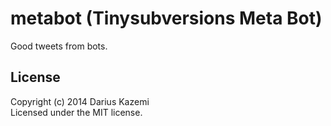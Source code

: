 # metabot (Tinysubversions Meta Bot)

Good tweets from bots.

## License
Copyright (c) 2014 Darius Kazemi  
Licensed under the MIT license.

